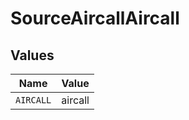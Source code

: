 # SourceAircallAircall


## Values

| Name      | Value     |
| --------- | --------- |
| `AIRCALL` | aircall   |